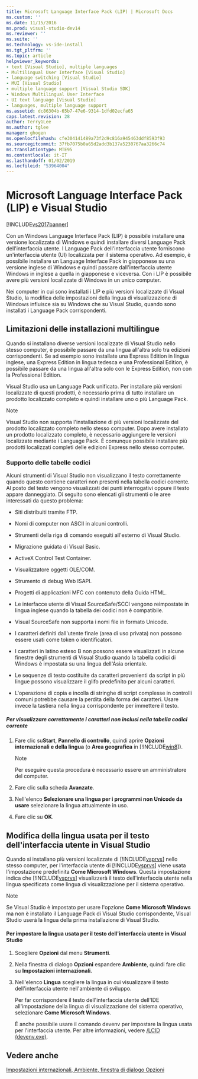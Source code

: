 ```yaml
---
title: Microsoft Language Interface Pack (LIP) | Microsoft Docs
ms.custom: ''
ms.date: 11/15/2016
ms.prod: visual-studio-dev14
ms.reviewer: ''
ms.suite: ''
ms.technology: vs-ide-install
ms.tgt_pltfrm: ''
ms.topic: article
helpviewer_keywords:
- text [Visual Studio], multiple languages
- Multilingual User Interface [Visual Studio]
- language switching [Visual Studio]
- MUI [Visual Studio]
- multiple language support [Visual Studio SDK]
- Windows Multilingual User Interface
- UI text language [Visual Studio]
- languages, multiple language support
ms.assetid: dc86304b-65b7-47e6-9314-1dfd02ecfa65
caps.latest.revision: 28
author: TerryGLee
ms.author: tglee
manager: ghogen
ms.openlocfilehash: cfe304141489a73f2d9c816a945463ddf8593f93
ms.sourcegitcommit: 37fb7075b0a65d2add3b137a5230767aa3266c74
ms.translationtype: MTE95
ms.contentlocale: it-IT
ms.lasthandoff: 01/02/2019
ms.locfileid: "53964004"
---
```

# <a name="microsoft-language-interface-packs-lips-and-visual-studio"></a>Microsoft Language Interface Pack (LIP) e Visual Studio
[!INCLUDE[vs2017banner](../includes/vs2017banner.md)]

Con un Windows Language Interface Pack (LIP) è possibile installare una versione localizzata di Windows e quindi installare diversi Language Pack dell'interfaccia utente. I Language Pack dell'interfaccia utente forniscono un'interfaccia utente (UI) localizzata per il sistema operativo. Ad esempio, è possibile installare un Language Interface Pack in giapponese su una versione inglese di Windows e quindi passare dall'interfaccia utente Windows in inglese a quella in giapponese e viceversa. Con i LIP è possibile avere più versioni localizzate di Windows in un unico computer.

 Nei computer in cui sono installati i LIP e più versioni localizzate di Visual Studio, la modifica delle impostazioni della lingua di visualizzazione di Windows influisce sia su Windows che su Visual Studio, quando sono installati i Language Pack corrispondenti.

## <a name="limitations-of-multi-language-installations"></a>Limitazioni delle installazioni multilingue
 Quando si installano diverse versioni localizzate di Visual Studio nello stesso computer, è possibile passare da una lingua all'altra solo tra edizioni corrispondenti. Se ad esempio sono installate una Express Edition in lingua inglese, una Express Edition in lingua tedesca e una Professional Edition, è possibile passare da una lingua all'altra solo con le Express Edition, non con la Professional Edition.

 Visual Studio usa un Language Pack unificato. Per installare più versioni localizzate di questi prodotti, è necessario prima di tutto installare un prodotto localizzato completo e quindi installare uno o più Language Pack.

> [!NOTE]
>  Visual Studio non supporta l'installazione di più versioni localizzate del prodotto localizzato completo nello stesso computer. Dopo avere installato un prodotto localizzato completo, è necessario aggiungere le versioni localizzate mediante i Language Pack. È comunque possibile installare più prodotti localizzati completi delle edizioni Express nello stesso computer.

### <a name="support-for-code-pages"></a>Supporto delle tabelle codici
 Alcuni strumenti di Visual Studio non visualizzano il testo correttamente quando questo contiene caratteri non presenti nella tabella codici corrente. Al posto del testo vengono visualizzati dei punti interrogativi oppure il testo appare danneggiato. Di seguito sono elencati gli strumenti o le aree interessati da questo problema:

-   Siti distribuiti tramite FTP.

-   Nomi di computer non ASCII in alcuni controlli.

-   Strumenti della riga di comando eseguiti all'esterno di Visual Studio.

-   Migrazione guidata di Visual Basic.

-   ActiveX Control Test Container.

-   Visualizzatore oggetti OLE/COM.

-   Strumento di debug Web ISAPI.

-   Progetti di applicazioni MFC con contenuto della Guida HTML.

-   Le interfacce utente di Visual SourceSafe/SCCI vengono reimpostate in lingua inglese quando la tabella dei codici non è compatibile.

-   Visual SourceSafe non supporta i nomi file in formato Unicode.

-   I caratteri definiti dall'utente finale (area di uso privata) non possono essere usati come token o identificatori.

-   I caratteri in latino esteso B non possono essere visualizzati in alcune finestre degli strumenti di Visual Studio quando la tabella codici di Windows è impostata su una lingua dell'Asia orientale.

-   Le sequenze di testo costituite da caratteri provenienti da script in più lingue possono visualizzare il glifo predefinito per alcuni caratteri.

-   L'operazione di copia e incolla di stringhe di script complesse in controlli comuni potrebbe causare la perdita della forma dei caratteri. Usare invece la tastiera nella lingua corrispondente per immettere il testo.

##### <a name="to-correctly-display-characters-that-are-not-included-in-the-current-code-page"></a>Per visualizzare correttamente i caratteri non inclusi nella tabella codici corrente

1.  Fare clic su**Start**, **Pannello di controllo**, quindi aprire **Opzioni internazionali e della lingua** (o **Area geografica** in [!INCLUDE[win8](../includes/win8-md.md)]).

    > [!NOTE]
    >  Per eseguire questa procedura è necessario essere un amministratore del computer.

2.  Fare clic sulla scheda **Avanzate**.

3.  Nell'elenco **Selezionare una lingua per i programmi non Unicode da usare** selezionare la lingua attualmente in uso.

4.  Fare clic su **OK**.

## <a name="changing-the-language-used-for-the-ui-text-in-visual-studio"></a>Modifica della lingua usata per il testo dell'interfaccia utente in Visual Studio
 Quando si installano più versioni localizzate di [!INCLUDE[vsprvs](../includes/vsprvs-md.md)] nello stesso computer, per l'interfaccia utente di [!INCLUDE[vsprvs](../includes/vsprvs-md.md)] viene usata l'impostazione predefinita **Come Microsoft Windows**. Questa impostazione indica che [!INCLUDE[vsprvs](../includes/vsprvs-md.md)] visualizzerà il testo dell'interfaccia utente nella lingua specificata come lingua di visualizzazione per il sistema operativo.

> [!NOTE]
>  Se Visual Studio è impostato per usare l'opzione **Come Microsoft Windows** ma non è installato il Language Pack di Visual Studio corrispondente, Visual Studio userà la lingua della prima installazione di Visual Studio.

#### <a name="to-set-the-language-that-is-used-for-the-ui-text-in-visual-studio"></a>Per impostare la lingua usata per il testo dell'interfaccia utente in Visual Studio

1. Scegliere **Opzioni** dal menu **Strumenti**.

2. Nella finestra di dialogo **Opzioni** espandere **Ambiente**, quindi fare clic su **Impostazioni internazionali**.

3. Nell'elenco **Lingua** scegliere la lingua in cui visualizzare il testo dell'interfaccia utente nell'ambiente di sviluppo.

    Per far corrispondere il testo dell'interfaccia utente dell'IDE all'impostazione della lingua di visualizzazione del sistema operativo, selezionare **Come Microsoft Windows**.

   È anche possibile usare il comando devenv per impostare la lingua usata per l'interfaccia utente. Per altre informazioni, vedere [/LCID (devenv.exe)](../ide/reference/lcid-devenv-exe.md).

## <a name="see-also"></a>Vedere anche
 [Impostazioni internazionali, Ambiente, finestra di dialogo Opzioni](../ide/reference/international-settings-environment-options-dialog-box.md)
